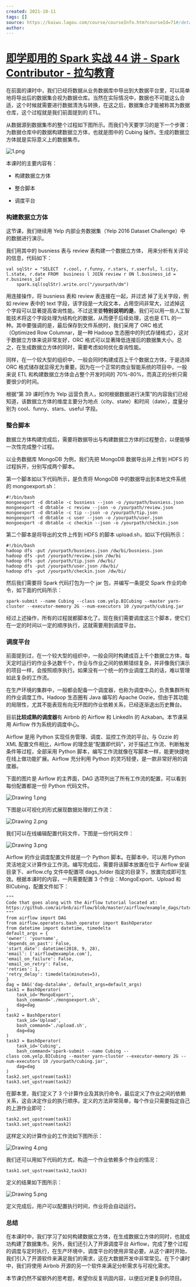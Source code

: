 ```yaml
---
created: 2021-10-11
tags: []
source: https://kaiwu.lagou.com/course/courseInfo.htm?courseId=71#/detail/pc?id=1971
author: 
---
```


# [即学即用的 Spark 实战 44 讲 - Spark Contributor - 拉勾教育](https://kaiwu.lagou.com/course/courseInfo.htm?courseId=71#/detail/pc?id=1971)


在前面的课时中，我们已经将数据从业务数据库中导出到大数据平台里，可以简单地将导出后的数据集合视为数据仓库。当然在实际情况中，数据也不可能这么合适，这个时候就需要进行数据清洗与转换，在这之后，数据集合才能被称其为数据仓库，这个过程就是我们前面提到的 ETL。

从数据源到数据集市的整个过程如下图所示。而我们今天要学习的是下一个步骤：为数据仓库中的数据构建数据立方体，也就是图中的 Cubing 操作。生成的数据立方体就是实际意义上的数据集市。

![1.png](https://s0.lgstatic.com/i/image/M00/48/F8/Ciqc1F9OCnKAMkGWAABa83_NNug190.png)

本课时的主要内容有：

-   构建数据立方体
    
-   整合脚本
    
-   调度平台
    

### 构建数据立方体

这节课，我们继续用 Yelp 内部业务数据集（Yelp 2016 Dataset Challenge）中的数据进行演示。

我们用其中的 busniess 表与 review 表构建一个数据立方体， 用来分析有关评论的信息，代码如下：

```
val sqlStr = "SELECT  r.cool, r.funny, r.stars, r.userful, l.city, l.state, r.date FROM  business l JOIN review r ON l.business_id = r.business_id"
    spark.sql(sqlStr).write.orc("/yourpath/dm")
```

用连接操作，将 busniess 表和 review 表连接在一起，并过滤 掉了无关字段，例如 review 表中的 text 字段，该字段是一大段文本，占用空间非常大，过滤掉这个字段可以显著提高查询性能。不过这里要**特别说明的是**，我们可以用一些人工智能技术将这个字段处理为结构化的数据，从而便于后续处理，这也是 ETL 的一种。其中要强调的是，最后保存到文件系统时，我们采用了 ORC 格式（Optimized Row Columnar，是一种 Hadoop 生态圈中的列式存储格式），这对于数据立方体来说非常友好，ORC 格式可以显著降低连接后的数据集大小。总之，在生成数据立方体的同时，需要考虑如何优化查询性能。

同样，在一个较大型的组织中，一般会同时构建成百上千个数据立方体，于是选择 ORC 格式储存就显得尤为重要。因为在一个正常的商业智能系统的项目中，一般来说 ETL 和构建数据立方体会占整个开发时间的 70%-80%，而真正的分析只需要很少的时间。

根据“第 39 课时|作为 Yelp 运营负责人，如何根据数据进行决策”的内容我们已经知道，该数据立方体的维度主要分为地点（city、state）和时间（date），度量分别为 cool、funny、stars、useful 字段。

### 整合脚本

数据立方体构建完成后，需要将数据导出与构建数据立方体的过程整合，以便能够一次性完成整个过程。

以业务数据库 MongoDB 为例，我们先把 MongoDB 数据导出并上传到 HDFS 的过程拆开，分别写成两个脚本。

第一个脚本如以下代码所示，是负责将 MongoDB 中的数据导出到本地文件系统的 mongoexport.sh：

```
#!/bin/bash
mongoexport -d dbtable -c busniess --json -o /yourpath/busniess.json
mongoexport -d dbtable -c review --json -o /yourpath/review.json 
mongoexport -d dbtable -c tip --json -o /yourpath/tip.json
mongoexport -d dbtable -c user --json -o /yourpath/user.json
mongoexport -d dbtable -c checkin --json -o /yourpath/checkin.json
```

第二个脚本是将导出的文件上传到 HDFS 的脚本 upload.sh，如以下代码所示：

```
#!/bin/bash
hadoop dfs -put /yourpath/busniess.json /dw/bi/busniess.json
hadoop dfs -put /yourpath/review.json /dw/bi
hadoop dfs -put /yourpath/tip.json /dw/bi/
hadoop dfs -put /yourpath/user.json /dw/bi/
hadoop dfs -put /yourpath/checkin.json /dw/bi/
```

然后我们需要将 Spark 代码打包为一个 jar 包，并编写一条提交 Spark 作业的命令，如下面的代码所示：

```
spark-submit --name Cubing --class com.yelp.BICubing --master yarn-cluster --executor-memory 2G --num-executors 10 /yourpath/cubing.jar
```

经过上述操作，所有的过程就都脚本化了。现在我们需要调度这三个脚本，使它们在一定的时间以一定的顺序执行，这就需要用到调度平台。

### 调度平台

前面提到过，在一个较大型的组织中，一般会同时构建成百上千个数据立方体，每天定时运行的作业多达数千个，作业与作业之间的依赖错综复杂，并非像我们演示的项目一样，会按照顺序执行。如果没有一个统一的作业调度工具的话，难以管理如此复杂的工作流。

在生产环境的集群中，一般都会配备一个调度器，也称为调度中心，负责集群所有的作业调度工作。Hadoop 生态圈有 Java 编写的 Apache Oozie，但由于其功能的局限性，尤其不能表现有向无环图的作业依赖关系，已经逐渐退出历史舞台。

目前**比较成熟的调度器**有 Airbnb 的 Airflow 和 LinkedIn 的 Azkaban。本节课采用 Airflow 作为系统的调度中心。

Airflow 是用 Python 实现任务管理、调度、监控工作流的平台。与 Ozzie 的 XML 配置文件相比，Airflow 的理念是“配置即代码”，对于描述工作流、判断触发条件等过程，全部采用 Python 脚本，编写工作流就像在写脚本一样，能更快捷地在线上做功能扩展。Airflow 充分利用 Python 的灵巧轻便，是一款非常好用的调度器。

下面的图片是 Airflow 的主界面，DAG 选项列出了所有工作流的配置，可以看到每份配置都是一份 Python 代码文件。

![Drawing 1.png](https://s0.lgstatic.com/i/image/M00/49/02/CgqCHl9OCZ2AJi7GAACdD_Xssl4740.png)

下图是以可视化的形式展现数据处理的工作流：

![Drawing 2.png](https://s0.lgstatic.com/i/image/M00/49/02/CgqCHl9OCaOAADVVAAEpHLgVDeI153.png)

我们可以在线编辑配置代码文件，下图是一份代码文件：

![Drawing 3.png](https://s0.lgstatic.com/i/image/M00/49/02/CgqCHl9OCamAQPHwAAEHfsxdsc0520.png)

Airflow 的作业调度配置文件就是一个 Python 脚本。在脚本中，可以用 Python 灵活地定义计算作业工作流。编写完成后，需要将该脚本放置在位于 Airflow 安装目录下、airflow.cfg 文件中配置项 dags\_folder 指定的目录下，放置完成即可生效。根据本课时的内容，一共需要配置 3 个作业：MongoExport、Upload 和 BICubing，配置文件如下：

```
"""
Code that goes along with the Airflow tutorial located at:
https://github.com/airbnb/airflow/blob/master/airflow/example_dags/tutorial.py
"""
from airflow import DAG
from airflow.operators.bash_operator import BashOperator
from datetime import datetime, timedelta
default_args = {
'owner': 'yourname',
'depends_on_past': False,
'start_date': datetime(2018, 9, 28),
'email': ['airflow@example.com'],
'email_on_failure': False,
'email_on_retry': False,
'retries': 1,
'retry_delay': timedelta(minutes=5),
}
dag = DAG('dag-datalake', default_args=default_args)
task1 = BashOperator(
    task_id='MongoExport',
    bash_command='./mongoexport.sh',
    dag=dag
)
task2 = BashOperator(
    task_id='Upload',
    bash_command='./upload.sh',
    dag=dag
)
task3 = BashOperator(
    task_id='Cubing',
    bash_command='spark-submit --name Cubing --class com.yelp.BICubing --master yarn-cluster --executor-memory 2G --num-executors 10 /yourpath/cubing.jar',
    dag=dag
)
task2.set_upstream(task1)
task3.set_upstream(task2)
```

在脚本里，我们定义了 3 个计算作业及其执行命令，最后定义了作业之间的依赖关系，这会决定作业的执行顺序。定义的方法非常简单，每个作业只需要指定自己的上游作业即可：

```
task2.set_upstream(task1)
task3.set_upstream(task2)
```

这样定义的计算作业的工作流如下图所示：

![Drawing 4.png](https://s0.lgstatic.com/i/image/M00/49/03/CgqCHl9OCbSAb-DSAACEIf6UbfQ342.png)

我们还可以用如下代码的方式，构造一个作业依赖多个作业的情况：

```
task1.set_upstream(task2,task3)
```

定义的结果如下图所示：

![Drawing 5.png](https://s0.lgstatic.com/i/image/M00/49/03/CgqCHl9OCbuAWLIIAACA8WF-KYY898.png)

定义完成后，用户可以配置执行时间，作业将会自动运行。

### 总结

在本课时中，我们学习了如何构建数据立方体，在生成数据立方体的同时，也就成功构建了数据集市。另外，我们还引入了开源调度平台 Airflow，完成了整个过程的调度与定时执行，在生产环境中，调度平台的使用非常必要。从这个课时开始，我们引入了开源软件来满足我们的需求，这在大数据开发中非常常见。在下个课时中，我们将使用 Airbnb 开源的另一个软件来满足分析需求与可视化需求。

本节课仍然不留额外的思考题，希望你反复巩固内容，以便应对更复杂的项目。
